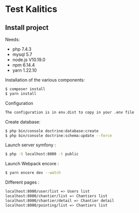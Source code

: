 Test Kalitics
==========================

Install project
---------------------
Needs:
- php 7.4.3
- mysql 5.7
- node.js V10.19.0
- npm 6.14.4
- yarn 1.22.10

Installation of the various components:
```bash
$ composer install
$ yarn install
```
Configuration
```bash
The configuration is in env.dist to copy in your .env file
```

Create database:
```bash
$ php bin/console doctrine:database:create
$ php bin/console doctrine:schema:update --force
```

Launch server symfony :
```bash
$ php -S localhost:8000 -t public
```

Launch Webpack encore :
```bash
$ yarn encore dev --watch
```

Different pages :
```bash
localhost:8000/user/list => Users list
localhost:8000/chantier/list => Chantiers list
localhost:8000/chantier/detail => Chantier detail
localhost:8000/pointing/list => Chantiers list
```